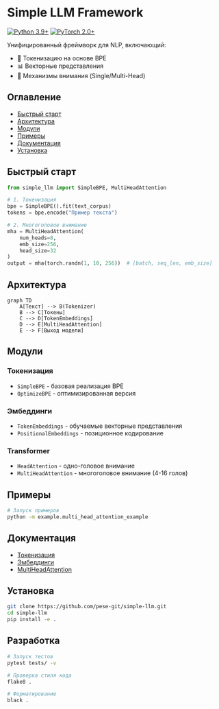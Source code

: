 # Simple LLM Framework

[![Python 3.9+](https://img.shields.io/badge/python-3.9+-blue.svg)]()
[![PyTorch 2.0+](https://img.shields.io/badge/PyTorch-2.0+-red.svg)]()

Унифицированный фреймворк для NLP, включающий:
- 🎯 Токенизацию на основе BPE
- 📊 Векторные представления
- 🧠 Механизмы внимания (Single/Multi-Head)

## Оглавление
- [Быстрый старт](#быстрый-старт)
- [Архитектура](#архитектура)
- [Модули](#модули)
- [Примеры](#примеры)
- [Документация](#документация)
- [Установка](#установка)

## Быстрый старт
```python
from simple_llm import SimpleBPE, MultiHeadAttention

# 1. Токенизация
bpe = SimpleBPE().fit(text_corpus)
tokens = bpe.encode("Пример текста")

# 2. Многоголовое внимание
mha = MultiHeadAttention(
    num_heads=8,
    emb_size=256,
    head_size=32
)
output = mha(torch.randn(1, 10, 256))  # [batch, seq_len, emb_size]
```

## Архитектура
```mermaid
graph TD
    A[Текст] --> B(Tokenizer)
    B --> C[Токены]
    C --> D[TokenEmbeddings]
    D --> E[MultiHeadAttention]
    E --> F[Выход модели]
```

## Модули
### Токенизация
- `SimpleBPE` - базовая реализация BPE
- `OptimizeBPE` - оптимизированная версия

### Эмбеддинги
- `TokenEmbeddings` - обучаемые векторные представления
- `PositionalEmbeddings` - позиционное кодирование

### Transformer
- `HeadAttention` - одно-головое внимание
- `MultiHeadAttention` - многоголовое внимание (4-16 голов)

## Примеры
```bash
# Запуск примеров
python -m example.multi_head_attention_example
```

## Документация
- [Токенизация](/doc/bpe_algorithm.md)
- [Эмбеддинги](/doc/token_embeddings_ru.md)
- [MultiHeadAttention](/doc/multi_head_attention_ru.md)

## Установка
```bash
git clone https://github.com/pese-git/simple-llm.git
cd simple-llm
pip install -e .
```

## Разработка
```bash
# Запуск тестов
pytest tests/ -v

# Проверка стиля кода
flake8 .

# Форматирование
black .
```
